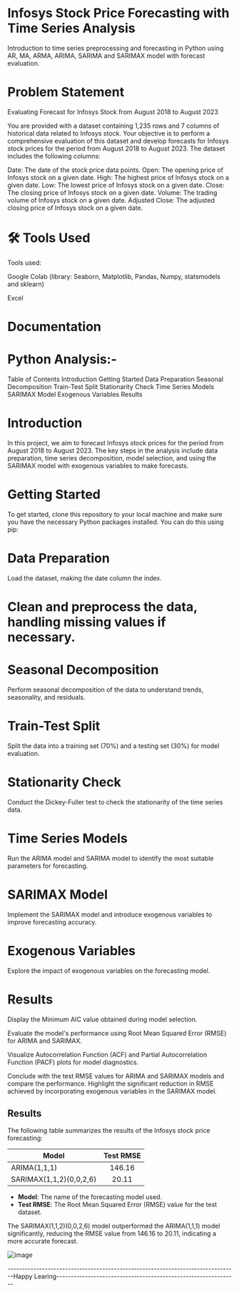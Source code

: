 # Infosys Stock Price Forecasting with Time Series Analysis
Introduction to time series preprocessing and forecasting in Python using AR, MA, ARMA, ARIMA, SARIMA and SARIMAX model with forecast evaluation.

# Problem Statement
Evaluating Forecast for Infosys Stock from August 2018 to August 2023

You are provided with a dataset containing 1,235 rows and 7 columns of historical data related to Infosys stock. Your objective is to perform a comprehensive evaluation of this dataset and develop forecasts for Infosys stock prices for the period from August 2018 to August 2023. The dataset includes the following columns:

Date: The date of the stock price data points.
Open: The opening price of Infosys stock on a given date.
High: The highest price of Infosys stock on a given date.
Low: The lowest price of Infosys stock on a given date.
Close: The closing price of Infosys stock on a given date.
Volume: The trading volume of Infosys stock on a given date.
Adjusted Close: The adjusted closing price of Infosys stock on a given date.

# 🛠 Tools Used
Tools used:

Google Colab (library: Seaborn, Matplotlib, Pandas, Numpy, statsmodels and sklearn)

Excel
# Documentation
# Python Analysis:-
Table of Contents
Introduction
Getting Started
Data Preparation
Seasonal Decomposition
Train-Test Split
Stationarity Check
Time Series Models
SARIMAX Model
Exogenous Variables
Results
# Introduction
In this project, we aim to forecast Infosys stock prices for the period from August 2018 to August 2023. The key steps in the analysis include data preparation, time series decomposition, model selection, and using the SARIMAX model with exogenous variables to make forecasts.

# Getting Started
To get started, clone this repository to your local machine and make sure you have the necessary Python packages installed. You can do this using pip:

# Data Preparation
Load the dataset, making the date column the index.

# Clean and preprocess the data, handling missing values if necessary.

# Seasonal Decomposition
Perform seasonal decomposition of the data to understand trends, seasonality, and residuals.

# Train-Test Split
Split the data into a training set (70%) and a testing set (30%) for model evaluation.

# Stationarity Check
Conduct the Dickey-Fuller test to check the stationarity of the time series data.

# Time Series Models
Run the ARIMA model and SARIMA model to identify the most suitable parameters for forecasting.

# SARIMAX Model
Implement the SARIMAX model and introduce exogenous variables to improve forecasting accuracy.

# Exogenous Variables
Explore the impact of exogenous variables on the forecasting model.

# Results
Display the Minimum AIC value obtained during model selection.

Evaluate the model's performance using Root Mean Squared Error (RMSE) for ARIMA and SARIMAX.

Visualize Autocorrelation Function (ACF) and Partial Autocorrelation Function (PACF) plots for model diagnostics.

Conclude with the test RMSE values for ARIMA and SARIMAX models and compare the performance. Highlight the significant reduction in RMSE achieved by incorporating exogenous variables in the SARIMAX model.

## Results

The following table summarizes the results of the Infosys stock price forecasting:

| Model                   | Test RMSE |
|------------------------ |:---------:|
| ARIMA(1,1,1)            | 146.16   |
| SARIMAX(1,1,2)(0,0,2,6) | 20.11 |

- **Model**: The name of the forecasting model used.
- **Test RMSE**: The Root Mean Squared Error (RMSE) value for the test dataset.

The SARIMAX(1,1,2)(0,0,2,6) model outperformed the ARIMA(1,1,1) model significantly, reducing the RMSE value from 146.16 to 20.11, indicating a more accurate forecast.

![image](https://github.com/YogenderS/Infosys-Stock-Time-Series-Analysis/assets/111232917/b224e08d-aa59-4699-acec-53048383ce7a)

--------------------------------------------------------------------------------Happy Learing---------------------------------------------------------------

